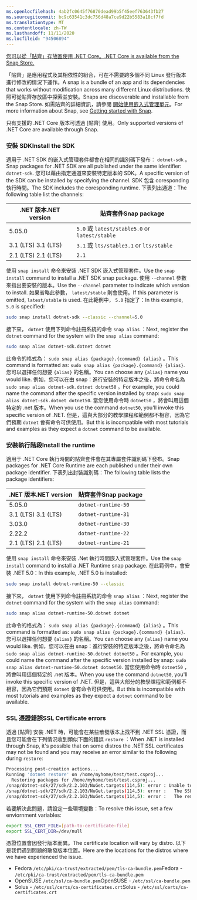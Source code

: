 ```yaml
---
ms.openlocfilehash: 4ab2fc0645f76870dead99b5f45eef763643fb27
ms.sourcegitcommit: bc9c63541c3dc756d48a7ce9d22b5583a18cf7fd
ms.translationtype: MT
ms.contentlocale: zh-TW
ms.lasthandoff: 11/11/2020
ms.locfileid: "94506894"
---
```


[<span data-ttu-id="e5286-101">您可以從「貼齊」存放區使用 .NET Core。</span><span class="sxs-lookup"><span data-stu-id="e5286-101">.NET Core is available from the Snap Store.</span></span>](https://snapcraft.io/dotnet-sdk)

<span data-ttu-id="e5286-102">「貼齊」是應用程式及其相依性的組合，可在不需要跨多個不同 Linux 發行版本進行修改的情況下運作。</span><span class="sxs-lookup"><span data-stu-id="e5286-102">A snap is a bundle of an app and its dependencies that works without modification across many different Linux distributions.</span></span> <span data-ttu-id="e5286-103">快照可從貼齊存放區中探索並安裝。</span><span class="sxs-lookup"><span data-stu-id="e5286-103">Snaps are discoverable and installable from the Snap Store.</span></span> <span data-ttu-id="e5286-104">如需貼齊的詳細資訊，請參閱 [開始使用嵌入式管理單元](https://snapcraft.io/docs/getting-started)。</span><span class="sxs-lookup"><span data-stu-id="e5286-104">For more information about Snap, see [Getting started with Snap](https://snapcraft.io/docs/getting-started).</span></span>

<span data-ttu-id="e5286-105">只有支援的 .NET Core 版本可透過 [貼齊] 使用。</span><span class="sxs-lookup"><span data-stu-id="e5286-105">Only supported versions of .NET Core are available through Snap.</span></span>

### <a name="install-the-sdk"></a><span data-ttu-id="e5286-106">安裝 SDK</span><span class="sxs-lookup"><span data-stu-id="e5286-106">Install the SDK</span></span>

<span data-ttu-id="e5286-107">適用于 .NET SDK 的嵌入式管理套件都會在相同的識別碼下發布： `dotnet-sdk` 。</span><span class="sxs-lookup"><span data-stu-id="e5286-107">Snap packages for .NET SDK are all published under the same identifier: `dotnet-sdk`.</span></span> <span data-ttu-id="e5286-108">您可以藉由指定通道來安裝特定版本的 SDK。</span><span class="sxs-lookup"><span data-stu-id="e5286-108">A specific version of the SDK can be installed by specifying the channel.</span></span> <span data-ttu-id="e5286-109">SDK 包含 coresponding 執行時間。</span><span class="sxs-lookup"><span data-stu-id="e5286-109">The SDK includes the coresponding runtime.</span></span> <span data-ttu-id="e5286-110">下表列出通道：</span><span class="sxs-lookup"><span data-stu-id="e5286-110">The following table list the channels:</span></span>

| <span data-ttu-id="e5286-111">.NET 版本</span><span class="sxs-lookup"><span data-stu-id="e5286-111">.NET version</span></span> | <span data-ttu-id="e5286-112">貼齊套件</span><span class="sxs-lookup"><span data-stu-id="e5286-112">Snap package</span></span>             |
|--------------|--------------------------|
| <span data-ttu-id="e5286-113">5.0</span><span class="sxs-lookup"><span data-stu-id="e5286-113">5.0</span></span>          | <span data-ttu-id="e5286-114">`5.0` 或 `latest/stable`</span><span class="sxs-lookup"><span data-stu-id="e5286-114">`5.0` or `latest/stable`</span></span> |
| <span data-ttu-id="e5286-115">3.1 (LTS) </span><span class="sxs-lookup"><span data-stu-id="e5286-115">3.1 (LTS)</span></span>    | <span data-ttu-id="e5286-116">`3.1` 或 `lts/stable`</span><span class="sxs-lookup"><span data-stu-id="e5286-116">`3.1` or `lts/stable`</span></span>    |
| <span data-ttu-id="e5286-117">2.1 (LTS) </span><span class="sxs-lookup"><span data-stu-id="e5286-117">2.1 (LTS)</span></span>    | `2.1`                    |

<span data-ttu-id="e5286-118">使用 `snap install` 命令來安裝 .NET SDK 嵌入式管理套件。</span><span class="sxs-lookup"><span data-stu-id="e5286-118">Use the `snap install` command to install a .NET SDK snap package.</span></span> <span data-ttu-id="e5286-119">使用 `--channel` 參數來指出要安裝的版本。</span><span class="sxs-lookup"><span data-stu-id="e5286-119">Use the `--channel` parameter to indicate which version to install.</span></span> <span data-ttu-id="e5286-120">如果省略此參數， `latest/stable` 則會使用。</span><span class="sxs-lookup"><span data-stu-id="e5286-120">If this parameter is omitted, `latest/stable` is used.</span></span> <span data-ttu-id="e5286-121">在此範例中， `5.0` 指定了：</span><span class="sxs-lookup"><span data-stu-id="e5286-121">In this example, `5.0` is specified:</span></span>

```bash
sudo snap install dotnet-sdk --classic --channel=5.0
```

<span data-ttu-id="e5286-122">接下來， `dotnet` 使用下列命令註冊系統的命令 `snap alias` ：</span><span class="sxs-lookup"><span data-stu-id="e5286-122">Next, register the `dotnet` command for the system with the `snap alias` command:</span></span>

```bash
sudo snap alias dotnet-sdk.dotnet dotnet
```

<span data-ttu-id="e5286-123">此命令的格式為： `sudo snap alias {package}.{command} {alias}` 。</span><span class="sxs-lookup"><span data-stu-id="e5286-123">This command is formatted as: `sudo snap alias {package}.{command} {alias}`.</span></span> <span data-ttu-id="e5286-124">您可以選擇任何想要 `{alias}` 的名稱。</span><span class="sxs-lookup"><span data-stu-id="e5286-124">You can choose any `{alias}` name you would like.</span></span> <span data-ttu-id="e5286-125">例如，您可以在由 snap：進行安裝的特定版本之後，將命令命名為 `sudo snap alias dotnet-sdk.dotnet dotnet50` 。</span><span class="sxs-lookup"><span data-stu-id="e5286-125">For example, you could name the command after the specific version installed by snap: `sudo snap alias dotnet-sdk.dotnet dotnet50`.</span></span> <span data-ttu-id="e5286-126">當您使用命令時 `dotnet50` ，將會叫用這個特定的 .net 版本。</span><span class="sxs-lookup"><span data-stu-id="e5286-126">When you use the command `dotnet50`, you'll invoke this specific version of .NET.</span></span> <span data-ttu-id="e5286-127">但是，這與大部分的教學課程和範例都不相容，因為它們預期 `dotnet` 會有命令可供使用。</span><span class="sxs-lookup"><span data-stu-id="e5286-127">But this is incompatible with most tutorials and examples as they expect a `dotnet` command to be available.</span></span>

### <a name="install-the-runtime"></a><span data-ttu-id="e5286-128">安裝執行階段</span><span class="sxs-lookup"><span data-stu-id="e5286-128">Install the runtime</span></span>

<span data-ttu-id="e5286-129">適用于 .NET Core 執行時間的貼齊套件會在其專屬套件識別碼下發布。</span><span class="sxs-lookup"><span data-stu-id="e5286-129">Snap packages for .NET Core Runtime are each published under their own package identifier.</span></span> <span data-ttu-id="e5286-130">下表列出封裝識別碼：</span><span class="sxs-lookup"><span data-stu-id="e5286-130">The following table lists the package identifiers:</span></span>

| <span data-ttu-id="e5286-131">.NET 版本</span><span class="sxs-lookup"><span data-stu-id="e5286-131">.NET version</span></span>      | <span data-ttu-id="e5286-132">貼齊套件</span><span class="sxs-lookup"><span data-stu-id="e5286-132">Snap package</span></span>        |
|-------------------|---------------------|
| <span data-ttu-id="e5286-133">5.0</span><span class="sxs-lookup"><span data-stu-id="e5286-133">5.0</span></span>               | `dotnet-runtime-50` |
| <span data-ttu-id="e5286-134">3.1 (LTS) </span><span class="sxs-lookup"><span data-stu-id="e5286-134">3.1 (LTS)</span></span>         | `dotnet-runtime-31` |
| <span data-ttu-id="e5286-135">3.0</span><span class="sxs-lookup"><span data-stu-id="e5286-135">3.0</span></span>               | `dotnet-runtime-30` |
| <span data-ttu-id="e5286-136">2.2</span><span class="sxs-lookup"><span data-stu-id="e5286-136">2.2</span></span>               | `dotnet-runtime-22` |
| <span data-ttu-id="e5286-137">2.1 (LTS) </span><span class="sxs-lookup"><span data-stu-id="e5286-137">2.1 (LTS)</span></span>         | `dotnet-runtime-21` |

<span data-ttu-id="e5286-138">使用 `snap install` 命令來安裝 .Net 執行時間嵌入式管理套件。</span><span class="sxs-lookup"><span data-stu-id="e5286-138">Use the `snap install` command to install a .NET Runtime snap package.</span></span> <span data-ttu-id="e5286-139">在此範例中，會安裝 .NET 5.0：</span><span class="sxs-lookup"><span data-stu-id="e5286-139">In this example, .NET 5.0 is installed:</span></span>

```bash
sudo snap install dotnet-runtime-50 --classic
```

<span data-ttu-id="e5286-140">接下來， `dotnet` 使用下列命令註冊系統的命令 `snap alias` ：</span><span class="sxs-lookup"><span data-stu-id="e5286-140">Next, register the `dotnet` command for the system with the `snap alias` command:</span></span>

```bash
sudo snap alias dotnet-runtime-50.dotnet dotnet
```

<span data-ttu-id="e5286-141">此命令的格式為： `sudo snap alias {package}.{command} {alias}` 。</span><span class="sxs-lookup"><span data-stu-id="e5286-141">This command is formatted as: `sudo snap alias {package}.{command} {alias}`.</span></span> <span data-ttu-id="e5286-142">您可以選擇任何想要 `{alias}` 的名稱。</span><span class="sxs-lookup"><span data-stu-id="e5286-142">You can choose any `{alias}` name you would like.</span></span> <span data-ttu-id="e5286-143">例如，您可以在由 snap：進行安裝的特定版本之後，將命令命名為 `sudo snap alias dotnet-runtime-50.dotnet dotnet50` 。</span><span class="sxs-lookup"><span data-stu-id="e5286-143">For example, you could name the command after the specific version installed by snap: `sudo snap alias dotnet-runtime-50.dotnet dotnet50`.</span></span> <span data-ttu-id="e5286-144">當您使用命令時 `dotnet50` ，將會叫用這個特定的 .net 版本。</span><span class="sxs-lookup"><span data-stu-id="e5286-144">When you use the command `dotnet50`, you'll invoke this specific version of .NET.</span></span> <span data-ttu-id="e5286-145">但是，這與大部分的教學課程和範例都不相容，因為它們預期 `dotnet` 會有命令可供使用。</span><span class="sxs-lookup"><span data-stu-id="e5286-145">But this is incompatible with most tutorials and examples as they expect a `dotnet` command to be available.</span></span>

### <a name="ssl-certificate-errors"></a><span data-ttu-id="e5286-146">SSL 憑證錯誤</span><span class="sxs-lookup"><span data-stu-id="e5286-146">SSL Certificate errors</span></span>

<span data-ttu-id="e5286-147">透過 [貼齊] 安裝 .NET 時，可能會在某些散發版本上找不到 .NET SSL 憑證，而且您可能會在下列情況收到類似下面的錯誤 `restore` ：</span><span class="sxs-lookup"><span data-stu-id="e5286-147">When .NET is installed through Snap, it's possible that on some distros the .NET SSL certificates may not be found and you may receive an error similar to the following during `restore`:</span></span>

```bash
Processing post-creation actions...
Running 'dotnet restore' on /home/myhome/test/test.csproj...
  Restoring packages for /home/myhome/test/test.csproj...
/snap/dotnet-sdk/27/sdk/2.2.103/NuGet.targets(114,5): error : Unable to load the service index for source https://api.nuget.org/v3/index.json. [/home/myhome/test/test.csproj]
/snap/dotnet-sdk/27/sdk/2.2.103/NuGet.targets(114,5): error :   The SSL connection could not be established, see inner exception. [/home/myhome/test/test.csproj]
/snap/dotnet-sdk/27/sdk/2.2.103/NuGet.targets(114,5): error :   The remote certificate is invalid according to the validation procedure. [/home/myhome/test/test.csproj]
```

<span data-ttu-id="e5286-148">若要解決此問題，請設定一些環境變數：</span><span class="sxs-lookup"><span data-stu-id="e5286-148">To resolve this issue, set a few enviornment variables:</span></span>

```bash
export SSL_CERT_FILE=[path-to-certificate-file]
export SSL_CERT_DIR=/dev/null
```

<span data-ttu-id="e5286-149">憑證位置會因發行版本而異。</span><span class="sxs-lookup"><span data-stu-id="e5286-149">The certificate location will vary by distro.</span></span> <span data-ttu-id="e5286-150">以下是我們遇到問題的散發版本位置。</span><span class="sxs-lookup"><span data-stu-id="e5286-150">Here are the locations for the distros where we have experienced the issue.</span></span>

* <span data-ttu-id="e5286-151">Fedora `/etc/pki/ca-trust/extracted/pem/tls-ca-bundle.pem`</span><span class="sxs-lookup"><span data-stu-id="e5286-151">Fedora - `/etc/pki/ca-trust/extracted/pem/tls-ca-bundle.pem`</span></span>
* <span data-ttu-id="e5286-152">OpenSUSE `/etc/ssl/ca-bundle.pem`</span><span class="sxs-lookup"><span data-stu-id="e5286-152">OpenSUSE - `/etc/ssl/ca-bundle.pem`</span></span>
* <span data-ttu-id="e5286-153">Solus - `/etc/ssl/certs/ca-certificates.crt`</span><span class="sxs-lookup"><span data-stu-id="e5286-153">Solus - `/etc/ssl/certs/ca-certificates.crt`</span></span>
